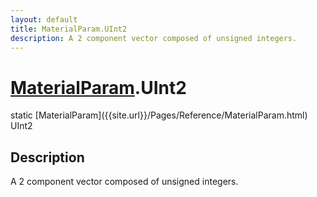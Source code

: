 ```yaml
---
layout: default
title: MaterialParam.UInt2
description: A 2 component vector composed of unsigned integers.
---
```

# [MaterialParam]({{site.url}}/Pages/Reference/MaterialParam.html).UInt2

<div class='signature' markdown='1'>
static [MaterialParam]({{site.url}}/Pages/Reference/MaterialParam.html) UInt2
</div>

## Description
A 2 component vector composed of unsigned integers.


